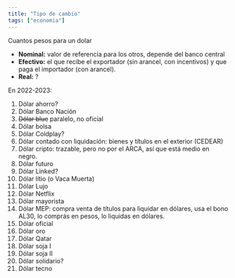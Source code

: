 ```yaml
---
title: "Tipo de cambio"
tags: ["economia"]
---
```

Cuantos pesos para un dolar

- **Nominal:** valor de referencia para los otros, depende del banco central
- **Efectivo:** el que recibe el exportador (sin arancel, con incentivos) y que paga el importador (con arancel).
- **Real:** ?

En 2022-2023:
1. Dólar ahorro?
2. Dólar Banco Nación
3. ~~Dólar blue~~ paralelo, no oficial
4. Dólar bolsa
5. Dólar Coldplay?
6. Dólar contado con liquidación: bienes y títulos en el exterior (CEDEAR)
7. Dólar cripto: trazable, pero no por el ARCA, así que está medio en negro.
8. Dólar futuro
9. Dólar Linked?
10. Dólar lítio (o Vaca Muerta)
11. Dólar Lujo
12. Dólar Netflix
13. Dólar mayorista
14. Dólar MEP: compra venta de títulos para liquidar en dólares, usa el bono AL30, lo comprás en pesos, lo liquidas en dólares.
15. Dólar oficial
16. Dólar oro
17. Dólar Qatar
18. Dólar soja I
19. Dólar soja II
20. Dólar solidario?
21. Dólar tecno